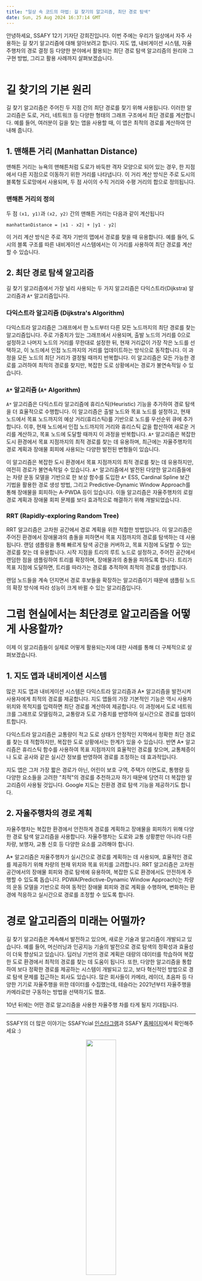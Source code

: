 ```yaml
---
title: "일상 속 코드의 마법: 길 찾기의 알고리즘, 최단 경로 탐색"
date: Sun, 25 Aug 2024 16:37:14 GMT
---
```


<p>안녕하세요, SSAFY 12기 기자단 강희진입니다. 이번 주에는 우리가 일상에서 자주 사용하는 길 찾기 알고리즘에 대해 알아보려고 합니다. 지도 앱, 내비게이션 시스템, 자율주행차의 경로 결정 등 다양한 분야에서 활용되는 최단 경로 탐색 알고리즘의 원리와 그 구현 방법, 그리고 활용 사례까지 살펴보겠습니다.</p>
<p><img alt="" src="https://velog.velcdn.com/images/becooq81/post/9b345c83-6a64-43a6-a7c8-e46015710243/image.jpg" /></p>
<h1 id="길-찾기의-기본-원리">길 찾기의 기본 원리</h1>
<p>길 찾기 알고리즘은 주어진 두 지점 간의 최단 경로를 찾기 위해 사용됩니다. 이러한 알고리즘은 도로, 거리, 네트워크 등 다양한 형태의 그래프 구조에서 최단 경로를 계산합니다. 예를 들어, 여러분이 길을 찾는 앱을 사용할 때, 이 앱은 최적의 경로를 계산하여 안내해 줍니다.</p>
<h2 id="1-맨해튼-거리-manhattan-distance">1. 맨해튼 거리 (Manhattan Distance)</h2>
<p>맨해튼 거리는 뉴욕의 맨해튼처럼 도로가 바둑판 격자 모양으로 되어 있는 경우, 한 지점에서 다른 지점으로 이동하기 위한 거리를 나타냅니다. 이 거리 계산 방식은 주로 도시의 블록형 도로망에서 사용되며, 두 점 사이의 수직 거리와 수평 거리의 합으로 정의됩니다.</p>
<h3 id="맨해튼-거리의-정의">맨해튼 거리의 정의</h3>
<p>두 점 <code>(x1, y1)</code>과 <code>(x2, y2)</code> 간의 맨해튼 거리는 다음과 같이 계산됩니다</p>
<p><code>manhattanDistance = |x1 - x2| + |y1 - y2|</code></p>
<p>이 거리 계산 방식은 주로 격자 기반의 맵에서 경로를 찾을 때 유용합니다. 예를 들어, 도시의 블록 구조를 따른 내비게이션 시스템에서는 이 거리를 사용하여 최단 경로를 계산할 수 있습니다.</p>
<h2 id="2-최단-경로-탐색-알고리즘">2. 최단 경로 탐색 알고리즘</h2>
<p>길 찾기 알고리즘에서 가장 널리 사용되는 두 가지 알고리즘은 다익스트라(Dijkstra) 알고리즘과 <code>A*</code> 알고리즘입니다.</p>
<h3 id="다익스트라-알고리즘-dijkstras-algorithm">다익스트라 알고리즘 (Dijkstra's Algorithm)</h3>
<p>다익스트라 알고리즘은 그래프에서 한 노드부터 다른 모든 노드까지의 최단 경로를 찾는 알고리즘입니다. 주로 가중치가 있는 그래프에서 사용되며, 출발 노드의 거리를 0으로 설정하고 나머지 노드의 거리를 무한대로 설정한 뒤, 현재 거리값이 가장 작은 노드를 선택하고, 이 노드에서 인접 노드까지의 거리를 업데이트하는 방식으로 동작합니다. 이 과정을 모든 노드의 최단 거리가 결정될 때까지 반복합니다. 이 알고리즘은 모든 가능한 경로를 고려하여 최적의 경로를 찾지만, 복잡한 도로 상황에서는 경로가 불연속적일 수 있습니다.</p>
<h3 id="a-알고리즘-a-algorithm"><code>A*</code> 알고리즘 (<code>A*</code> Algorithm)</h3>
<p><code>A*</code> 알고리즘은 다익스트라 알고리즘에 휴리스틱(Heuristic) 기능을 추가하여 경로 탐색을 더 효율적으로 수행합니다. 이 알고리즘은 출발 노드와 목표 노드를 설정하고, 현재 노드에서 목표 노드까지의 예상 거리(휴리스틱)를 기반으로 노드를 우선순위 큐에 추가합니다. 이후, 현재 노드에서 인접 노드까지의 거리와 휴리스틱 값을 합산하여 새로운 거리를 계산하고, 목표 노드에 도달할 때까지 이 과정을 반복합니다. <code>A*</code> 알고리즘은 복잡한 도시 환경에서 목표 지점까지의 최적 경로를 찾는 데 유용하며, 최근에는 자율주행차의 경로 계획과 장애물 회피에 사용되는 다양한 발전된 변형들이 있습니다.</p>
<p>이 알고리즘은 복잡한 도시 환경에서 목표 지점까지의 최적 경로를 찾는 데 유용하지만, 여전히 경로가 불연속적일 수 있습니다. <code>A*</code> 알고리즘에서 발전된 다양한 알고리즘들에는 차량 운동 모델을 기반으로 한 보상 함수를 도입한 <code>A*</code> ESS, Cardinal Spline 보간 기법을 활용한 경로 생성 방법, 그리고 Predictive-Dynamic Window Approach를 통해 장애물을 회피하는 A-PWDA 등이 있습니다. 이들 알고리즘은 자율주행차의 로컬 경로 계획과 장애물 회피 문제를 보다 효과적으로 해결하기 위해 개발되었습니다.</p>
<h3 id="rrt-rapidly-exploring-random-tree">RRT (Rapidly-exploring Random Tree)</h3>
<p>RRT 알고리즘은 고차원 공간에서 경로 계획을 위한 적합한 방법입니다. 이 알고리즘은 주어진 환경에서 장애물과의 충돌을 피하면서 목표 지점까지의 경로를 탐색하는 데 사용됩니다. 랜덤 샘플링을 통해 빠르게 탐색 공간을 커버하고, 목표 지점에 도달할 수 있는 경로를 찾는 데 유용합니다. 시작 지점을 트리의 루트 노드로 설정하고, 주어진 공간에서 랜덤한 점을 샘플링하여 트리를 확장하며, 장애물과의 충돌을 피하도록 합니다. 트리가 목표 지점에 도달하면, 트리를 따라가는 경로를 추적하여 최적의 경로를 생성합니다.</p>
<p>랜덤 노드들을 계속 던지면서 경로 후보들을 확장하는 알고리즘이기 때문에 샘플링 노드의 확장 방식에 따라 성능이 크게 바뀔 수 있는 알고리즘입니다. </p>
<h1 id="그럼-현실에서는-최단경로-알고리즘을-어떻게-사용할까">그럼 현실에서는 최단경로 알고리즘을 어떻게 사용할까?</h1>
<p>이제 이 알고리즘들이 실제로 어떻게 활용되는지에 대한 사례를 통해 더 구체적으로 살펴보겠습니다.</p>
<h2 id="1-지도-앱과-내비게이션-시스템">1. 지도 앱과 내비게이션 시스템</h2>
<p>많은 지도 앱과 내비게이션 시스템은 다익스트라 알고리즘과 A* 알고리즘을 발전시켜 사용자에게 최적의 경로를 제공합니다. 지도 앱들의 가장 기본적인 기능은 역시 사용자 위치와 목적지를 입력하면 최단 경로를 계산하여 제공합니다. 이 과정에서 도로 네트워크를 그래프로 모델링하고, 교통량과 도로 가중치를 반영하여 실시간으로 경로를 업데이트합니다. </p>
<p>다익스트라 알고리즘은 교통량이 적고 도로 상태가 안정적인 지역에서 정확한 최단 경로를 찾는 데 적합하지만, 복잡한 도로 상황에서는 한계가 있을 수 있습니다. 반면 A* 알고리즘은 휴리스틱 함수를 사용하여 목표 지점까지의 효율적인 경로를 찾으며, 교통체증이나 도로 공사와 같은 실시간 정보를 반영하여 경로를 조정하는 데 효과적입니다. </p>
<p>지도 앱은 그저 가장 짧은 경로가 아닌, 어린이 보호 구역, 주택가 이면도로, 통행량 등 다양한 요소들을 고려한 &quot;최적&quot;의 경로를 추천하고자 하기 때문에 당연히 더 복잡한 알고리즘이 사용될 것입니다. Google 지도는 친환경 경로 탐색 기능을 제공하기도 합니다.</p>
<h2 id="2-자율주행차의-경로-계획">2. 자율주행차의 경로 계획</h2>
<p>자율주행차는 복잡한 환경에서 안전하게 경로를 계획하고 장애물을 회피하기 위해 다양한 경로 탐색 알고리즘을 사용합니다. 자율주행차는 도로와 교통 상황뿐만 아니라 다른 차량, 보행자, 교통 신호 등 다양한 요소를 고려해야 합니다.</p>
<p>A* 알고리즘은 자율주행차가 실시간으로 경로를 계획하는 데 사용되며, 효율적인 경로를 제공하기 위해 차량의 현재 위치와 목표 위치를 고려합니다. RRT 알고리즘은 고차원 공간에서의 장애물 회피와 경로 탐색에 유용하여, 복잡한 도로 환경에서도 안전하게 주행할 수 있도록 돕습니다. PDWA(Predictive-Dynamic Window Approach)는 차량의 운동 모델을 기반으로 하여 동적인 장애물 회피와 경로 계획을 수행하며, 변화하는 환경에 적응하고 실시간으로 경로를 조정할 수 있도록 합니다.</p>
<h1 id="경로-알고리즘의-미래는-어떨까">경로 알고리즘의 미래는 어떨까?</h1>
<p>길 찾기 알고리즘은 계속해서 발전하고 있으며, 새로운 기술과 알고리즘이 개발되고 있습니다. 예를 들어, 머신러닝과 인공지능 기술의 발전으로 경로 탐색의 정확성과 효율성이 더욱 향상되고 있습니다. 딥러닝 기반의 경로 계획은 대량의 데이터를 학습하여 복잡한 도로 환경에서 최적의 경로를 찾는 데 도움이 됩니다. 또한, 다양한 알고리즘을 통합하여 보다 정확한 경로를 제공하는 시스템이 개발되고 있고, 보다 혁신적인 방법으로 경로 탐색 문제를 접근하는 회사도 있습니다. 많은 회사들이 카메라, 레이더, 초음파 등 다양한 기기로 자율주행을 위한 데이터를 수집했는데, 테슬라는 2021년부터 자율주행을 카메라로만 구동하는 방법을 선택하기도 했죠.</p>
<p>10년 뒤에는 어떤 경로 알고리즘을 사용한 자율주행 차를 타게 될지 기대됩니다.</p>
<hr />
<p>SSAFY의 더 많은 이야기는 SSAFYcial <a href="https://www.instagram.com/hellossafycial/">인스타그램</a>과 SSAFY <a href="https://www.ssafy.com/?utm_source=ssafycial_student&amp;utm_medium=affiliates&amp;utm_campaign=ssafycial_student_affiliates_none_all_pcmo">홈페이지</a>에서 확인해주세요 :) </p>
<p align="center" style="color: gray; font-size: 14px;">
<img src="https://velog.velcdn.com/images/becooq81/post/45405823-dcfa-42db-867f-cf5e9374da0f/image.png" width="40%" />
</p>